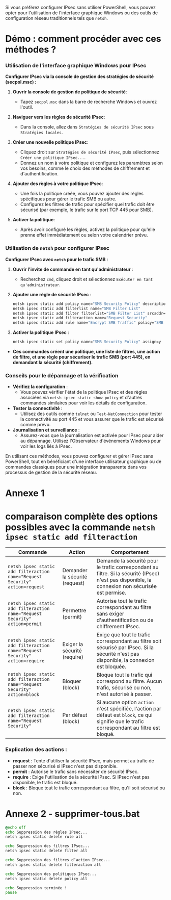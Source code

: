 Si vous préférez configurer IPsec sans utiliser PowerShell, vous pouvez opter pour l'utilisation de l'interface graphique Windows 
ou des outils de configuration réseau traditionnels tels que `netsh`. 

# Démo : comment procéder avec ces méthodes ?

### Utilisation de l'interface graphique Windows pour IPsec

**Configurer IPsec via la console de gestion des stratégies de sécurité (secpol.msc) :**

1. **Ouvrir la console de gestion de politique de sécurité**:
   - Tapez `secpol.msc` dans la barre de recherche Windows et ouvrez l'outil.

2. **Naviguer vers les règles de sécurité IPsec**:
   - Dans la console, allez dans `Stratégies de sécurité IPsec` sous `Stratégies locales`.

3. **Créer une nouvelle politique IPsec**:
   - Cliquez droit sur `Stratégies de sécurité IPsec`, puis sélectionnez `Créer une politique IPsec...`.
   - Donnez un nom à votre politique et configurez les paramètres selon vos besoins, comme le choix des méthodes de chiffrement et d'authentification.

4. **Ajouter des règles à votre politique IPsec**:
   - Une fois la politique créée, vous pouvez ajouter des règles spécifiques pour gérer le trafic SMB ou autre.
   - Configurez les filtres de trafic pour spécifier quel trafic doit être sécurisé (par exemple, le trafic sur le port TCP 445 pour SMB).

5. **Activer la politique**:
   - Après avoir configuré les règles, activez la politique pour qu'elle prenne effet immédiatement ou selon votre calendrier prévu.

### Utilisation de `netsh` pour configurer IPsec

**Configurer IPsec avec `netsh` pour le trafic SMB** :

1. **Ouvrir l'invite de commande en tant qu'administrateur** :
   - Recherchez `cmd`, cliquez droit et sélectionnez `Exécuter en tant qu'administrateur`.

2. **Ajouter une règle de sécurité IPsec** :
   ```cmd
   netsh ipsec static add policy name="SMB Security Policy" description="Encrypt SMB Traffic"
   netsh ipsec static add filterlist name="SMB Filter List"
   netsh ipsec static add filter filterlist="SMB Filter List" srcaddr=any dstaddr=me dstport=445 protocol=TCP
   netsh ipsec static add filteraction name="Request Security" 
   netsh ipsec static add rule name="Encrypt SMB Traffic" policy="SMB Security Policy" filterlist="SMB Filter List" filteraction="Request Security"
   ```

3. **Activer la politique IPsec** :
   ```cmd
   netsh ipsec static set policy name="SMB Security Policy" assign=y
   ```

- **Ces commandes créent une politique, une liste de filtres, une action de filtre, et une règle pour sécuriser le trafic SMB (port 445), en demandant la sécurité (chiffrement).**

### Conseils pour le dépannage et la vérification

- **Vérifiez la configuration** :
   - Vous pouvez vérifier l'état de la politique IPsec et des règles associées via `netsh ipsec static show policy` et d'autres commandes similaires pour voir les détails de configuration.
- **Tester la connectivité** :
   - Utilisez des outils comme `telnet` ou `Test-NetConnection` pour tester la connectivité au port 445 et vous assurer que le trafic est sécurisé comme prévu.
- **Journalisation et surveillance** :
   - Assurez-vous que la journalisation est activée pour IPsec pour aider au dépannage. Utilisez l'Observateur d'événements Windows pour voir les logs liés à IPsec.

En utilisant ces méthodes, vous pouvez configurer et gérer IPsec sans PowerShell, tout en bénéficiant d'une interface utilisateur graphique ou de commandes classiques pour une intégration transparente dans vos processus de gestion de la sécurité réseau.




# Annexe 1 


# comparaison complète des options possibles avec la commande `netsh ipsec static add filteraction` 

| Commande                                                   | Action                        | Comportement                                                                                                                                                     |
|------------------------------------------------------------|-------------------------------|------------------------------------------------------------------------------------------------------------------------------------------------------------------|
| `netsh ipsec static add filteraction name="Request Security" action=request` | Demander la sécurité (request) | Demande la sécurité pour le trafic correspondant au filtre. Si la sécurité (IPsec) n'est pas disponible, la connexion non sécurisée est permise.               |
| `netsh ipsec static add filteraction name="Request Security" action=permit`  | Permettre (permit)             | Autorise tout le trafic correspondant au filtre sans exiger d'authentification ou de chiffrement IPsec.                                                           |
| `netsh ipsec static add filteraction name="Request Security" action=require` | Exiger la sécurité (require)   | Exige que tout le trafic correspondant au filtre soit sécurisé par IPsec. Si la sécurité n'est pas disponible, la connexion est bloquée.                         |
| `netsh ipsec static add filteraction name="Request Security" action=block`   | Bloquer (block)                | Bloque tout le trafic qui correspond au filtre. Aucun trafic, sécurisé ou non, n'est autorisé à passer.                                                          |
| `netsh ipsec static add filteraction name="Request Security"`                 | Par défaut (block)             | Si aucune option `action` n'est spécifiée, l'action par défaut est `block`, ce qui signifie que le trafic correspondant au filtre est bloqué.                    |

### Explication des actions :
- **request** : Tente d'utiliser la sécurité IPsec, mais permet au trafic de passer non sécurisé si IPsec n'est pas disponible.
- **permit** : Autorise le trafic sans nécessiter de sécurité IPsec.
- **require** : Exige l'utilisation de la sécurité IPsec. Si IPsec n'est pas disponible, le trafic est bloqué.
- **block** : Bloque tout le trafic correspondant au filtre, qu'il soit sécurisé ou non.



# Annexe 2 - supprimer-tous.bat 

```cmd
@echo off
echo Suppression des règles IPsec...
netsh ipsec static delete rule all

echo Suppression des filtres IPsec...
netsh ipsec static delete filter all

echo Suppression des filtres d’action IPsec...
netsh ipsec static delete filteraction all

echo Suppression des politiques IPsec...
netsh ipsec static delete policy all

echo Suppression terminée !
pause
```


